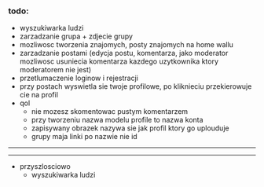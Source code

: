 ### todo:

- wyszukiwarka ludzi
- zarzadzanie grupa + zdjecie grupy
- mozliwosc tworzenia znajomych, posty znajomych na home wallu
- zarzadzanie postami (edycja postu, komentarza, jako moderator mozliwosc usuniecia komentarza kazdego uzytkownika ktory moderatorem nie jest)
- przetlumaczenie loginow i rejestracji
- przy postach wyswietla sie twoje profilowe, po kliknieciu przekierowuje cie na profil
- qol 
  - nie mozesz skomentowac pustym komentarzem
  - przy tworzeniu nazwa modelu profile to nazwa konta
  - zapisywany obrazek nazywa sie jak profil ktory go uplouduje
  - grupy maja linki po nazwie nie id

  
------
------ 

- przyszlosciowo
  - wyszukiwarka ludzi